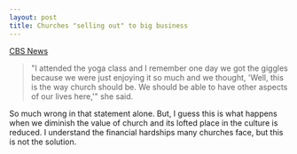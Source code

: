 ```yaml
---
layout: post
title: Churches "selling out" to big business
---
```


[CBS News](https://www.cbsnews.com/news/churches-are-opening-their-doors-to-businesses-in-order-to-survive/)

> "I attended the yoga class and I remember one day we got the giggles because we were just enjoying it so much and we thought, 'Well, this is the way church should be. We should be able to have other aspects of our lives here,'" she said. 

So much wrong in that statement alone. But, I guess this is what happens when we diminish the value of church and its lofted place in the culture is reduced. I understand the financial hardships many churches face, but this is not the solution. 